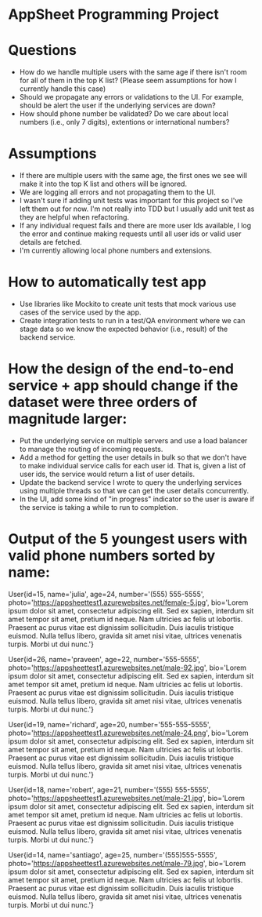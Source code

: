 # AppSheet Programming Project

# Questions
- How do we handle multiple users with the same age if there isn't room for all of them in the top K list? (Please seem assumptions for how I currently handle this case)
- Should we propagate any errors or validations to the UI. For example, should be alert the user if the underlying services are down?
- How should phone number be validated? Do we care about local numbers (i.e., only 7 digits), extentions or international numbers?

# Assumptions
- If there are multiple users with the same age, the first ones we see will make it into the top K list and others will be ignored.
- We are logging all errors and not propagating them to the UI.
- I wasn't sure if adding unit tests was important for this project so I've left them out for now. I'm not really into TDD but I usually add unit test as they are helpful when refactoring.
- If any individual request fails and there are more user Ids available, I log the error and continue making requests until all user ids or valid user details are fetched.
- I'm currently allowing local phone numbers and extensions.

# How to automatically test app
- Use libraries like Mockito to create unit tests that mock various use cases of the service used by the app.
- Create integration tests to run in a test/QA environment where we can stage data so we know the expected behavior (i.e., result) of the backend service.

# How the design of the end-to-end service + app should change if the dataset were three orders of magnitude larger:
- Put the underlying service on multiple servers and use a load balancer to manage the routing of incoming requests.
- Add a method for getting the user details in bulk so that we don't have to make individual service calls for each user id. That is, given a list of user ids, the service would return a list of user details.
- Update the backend service I wrote to query the underlying services using multiple threads so that we can get the user details concurrently.
- In the UI, add some kind of "in progress" indicator so the user is aware if the service is taking a while to run to completion.

# Output of the 5 youngest users with valid phone numbers sorted by name: 

User{id=15, name='julia', age=24, number='(555) 555-5555', photo='https://appsheettest1.azurewebsites.net/female-5.jpg', bio='Lorem ipsum dolor sit amet, consectetur adipiscing elit. Sed ex sapien, interdum sit amet tempor sit amet, pretium id neque. Nam ultricies ac felis ut lobortis. Praesent ac purus vitae est dignissim sollicitudin. Duis iaculis tristique euismod. Nulla tellus libero, gravida sit amet nisi vitae, ultrices venenatis turpis. Morbi ut dui nunc.'}

User{id=26, name='praveen', age=22, number='555-5555', photo='https://appsheettest1.azurewebsites.net/male-92.jpg', bio='Lorem ipsum dolor sit amet, consectetur adipiscing elit. Sed ex sapien, interdum sit amet tempor sit amet, pretium id neque. Nam ultricies ac felis ut lobortis. Praesent ac purus vitae est dignissim sollicitudin. Duis iaculis tristique euismod. Nulla tellus libero, gravida sit amet nisi vitae, ultrices venenatis turpis. Morbi ut dui nunc.'}

User{id=19, name='richard', age=20, number='555-555-5555', photo='https://appsheettest1.azurewebsites.net/male-24.png', bio='Lorem ipsum dolor sit amet, consectetur adipiscing elit. Sed ex sapien, interdum sit amet tempor sit amet, pretium id neque. Nam ultricies ac felis ut lobortis. Praesent ac purus vitae est dignissim sollicitudin. Duis iaculis tristique euismod. Nulla tellus libero, gravida sit amet nisi vitae, ultrices venenatis turpis. Morbi ut dui nunc.'}

User{id=18, name='robert', age=21, number='(555) 555-5555', photo='https://appsheettest1.azurewebsites.net/male-21.jpg', bio='Lorem ipsum dolor sit amet, consectetur adipiscing elit. Sed ex sapien, interdum sit amet tempor sit amet, pretium id neque. Nam ultricies ac felis ut lobortis. Praesent ac purus vitae est dignissim sollicitudin. Duis iaculis tristique euismod. Nulla tellus libero, gravida sit amet nisi vitae, ultrices venenatis turpis. Morbi ut dui nunc.'}

User{id=14, name='santiago', age=25, number='(555)555-5555', photo='https://appsheettest1.azurewebsites.net/male-79.jpg', bio='Lorem ipsum dolor sit amet, consectetur adipiscing elit. Sed ex sapien, interdum sit amet tempor sit amet, pretium id neque. Nam ultricies ac felis ut lobortis. Praesent ac purus vitae est dignissim sollicitudin. Duis iaculis tristique euismod. Nulla tellus libero, gravida sit amet nisi vitae, ultrices venenatis turpis. Morbi ut dui nunc.'}
